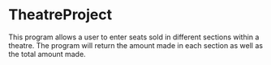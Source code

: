 # TheatreProject
This program allows a user to enter seats sold in different sections within a theatre. The program will return the amount made in each section as well as the total amount made.
